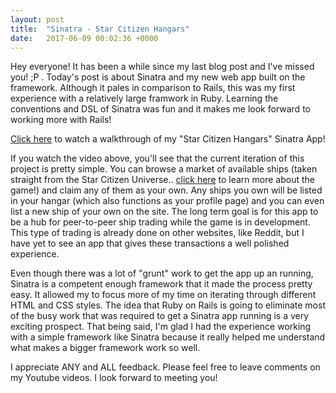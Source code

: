 ```yaml
---
layout: post
title:  "Sinatra - Star Citizen Hangars"
date:   2017-06-09 00:02:36 +0000
---
```



Hey everyone!  It has been a while since my last blog post and I've missed you! ;P .  Today's post is about Sinatra and my new web app built on the framework.  Although it pales in comparison to Rails, this was my first experience with a relatively large framwork in Ruby.  Learning the conventions and DSL of Sinatra was fun and it makes me look forward to working more with Rails!

[Click here](https://www.youtube.com/watch?v=akfSPMrGjTo&feature=youtu.be) to watch a walkthrough of my "Star Citizen Hangars" Sinatra App!

If you watch the video above, you'll see that the current iteration of this project is pretty simple.  You can browse a market of available ships (taken straight from the Star Citizen Universe.. [click here](http://www.robertsspaceindustries.com) to learn more about the game!) and claim any of them as your own. Any ships you own will be listed in your hangar (which also functions as your profile page) and you can even list a new ship of your own on the site.  The long term goal is for this app to be a hub for peer-to-peer ship trading while the game is in development.  This type of trading is already done on other websites, like Reddit, but I have yet to see an app that gives these transactions a well polished experience.

Even though there was a lot of "grunt" work to get the app up an running, Sinatra is a competent enough framework that it made the process pretty easy.  It allowed my to focus more of my time on iterating through different HTML and CSS styles.  The idea that Ruby on Rails is going to eliminate most of the busy work that was required to get a Sinatra app running is a very exciting prospect.  That being said, I'm glad I had the experience working with a simple framework like Sinatra because it really helped me understand what makes a bigger framework work so well.  

I appreciate ANY and ALL feedback.  Please feel free to leave comments on my Youtube videos.  I look forward to meeting you!
